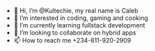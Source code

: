 - 👋 Hi, I’m @Kultechie, my real name is Caleb
- 👀 I’m interested in coding, gaming and cooking
- 🌱 I’m currently learning fullstack development
- 💞️ I’m looking to collaborate on hybrid apps
- 📫 How to reach me +234-811-920-2909

<!---
Kultechie/Kultechie is a ✨ special ✨ repository because its `README.md` (this file) appears on your GitHub profile.
You can click the Preview link to take a look at your changes.
--->
